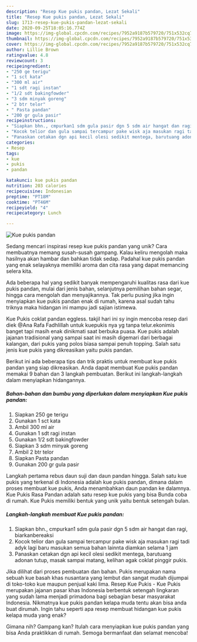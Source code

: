 ```yaml
---
description: "Resep Kue pukis pandan, Lezat Sekali"
title: "Resep Kue pukis pandan, Lezat Sekali"
slug: 1713-resep-kue-pukis-pandan-lezat-sekali
date: 2020-09-25T18:05:16.774Z
image: https://img-global.cpcdn.com/recipes/7952a9187b579720/751x532cq70/kue-pukis-pandan-foto-resep-utama.jpg
thumbnail: https://img-global.cpcdn.com/recipes/7952a9187b579720/751x532cq70/kue-pukis-pandan-foto-resep-utama.jpg
cover: https://img-global.cpcdn.com/recipes/7952a9187b579720/751x532cq70/kue-pukis-pandan-foto-resep-utama.jpg
author: Lillie Brown
ratingvalue: 4.8
reviewcount: 3
recipeingredient:
- "250 ge terigu"
- "1 sct kata"
- "300 ml air"
- "1 sdt ragi instan"
- "1/2 sdt bakingfowder"
- "3 sdm minyak goreng"
- "2 btr telor"
- " Pasta pandan"
- "200 gr gula pasir"
recipeinstructions:
- "Siapkan bhn., cmpurkan1 sdm gula pasir dgn 5 sdm air hangat dan ragi, biarkanbereaksi"
- "Kocok telior dan gula sampai tercampur pake wisk aja masukan ragi tadi adyk lagi baru masukan semua bahan lainnta diamkan selama 1 jam"
- "Panaskan cetakan dgn api kecil olesi sedikit mentega, barutuang adonan tutup, masak sampai matang, kelihan agak coklat pinggir pukis."
categories:
- Resep
tags:
- kue
- pukis
- pandan

katakunci: kue pukis pandan 
nutrition: 203 calories
recipecuisine: Indonesian
preptime: "PT18M"
cooktime: "PT46M"
recipeyield: "4"
recipecategory: Lunch

---
```



![Kue pukis pandan](https://img-global.cpcdn.com/recipes/7952a9187b579720/751x532cq70/kue-pukis-pandan-foto-resep-utama.jpg)

Sedang mencari inspirasi resep kue pukis pandan yang unik? Cara membuatnya memang susah-susah gampang. Kalau keliru mengolah maka hasilnya akan hambar dan bahkan tidak sedap. Padahal kue pukis pandan yang enak selayaknya memiliki aroma dan cita rasa yang dapat memancing selera kita.

Ada beberapa hal yang sedikit banyak mempengaruhi kualitas rasa dari kue pukis pandan, mulai dari jenis bahan, selanjutnya pemilihan bahan segar, hingga cara mengolah dan menyajikannya. Tak perlu pusing jika ingin menyiapkan kue pukis pandan enak di rumah, karena asal sudah tahu triknya maka hidangan ini mampu jadi sajian istimewa.

Kue Pukis coklat pandan eggless. takjil hari ini sy ingin mencoba resep dari diek @Ana Rafa Fadhlillah untuk kuepukis nya yg tanpa telur.ekonimis banget tapi masih enak dinikmati saat berbuka puasa. Kue pukis adalah jajanan tradisional yang sampai saat ini masih digemari dari berbagai kalangan, dari pukis yang polos biasa sampai penuh topping. Salah satu jenis kue pukis yang dikreasikan yaitu pukis pandan.


Berikut ini ada beberapa tips dan trik praktis untuk membuat kue pukis pandan yang siap dikreasikan. Anda dapat membuat Kue pukis pandan memakai 9 bahan dan 3 langkah pembuatan. Berikut ini langkah-langkah dalam menyiapkan hidangannya.

<!--inarticleads1-->

##### Bahan-bahan dan bumbu yang diperlukan dalam menyiapkan Kue pukis pandan:

1. Siapkan 250 ge terigu
1. Gunakan 1 sct kata
1. Ambil 300 ml air
1. Gunakan 1 sdt ragi instan
1. Gunakan 1/2 sdt bakingfowder
1. Siapkan 3 sdm minyak goreng
1. Ambil 2 btr telor
1. Siapkan  Pasta pandan
1. Gunakan 200 gr gula pasir


Langkah pertama rebus daun suji dan daun pandan hingga. Salah satu kue pukis yang terkenal di Indonesia adalah kue pukis pandan, dimana dalam proses membuat kue pukis, Anda menambahkan daun pandan ke dalamnya. Kue Pukis Rasa Pandan adalah satu resep kue pukis yang bisa Bunda coba di rumah. Kue Pukis memiliki bentuk yang unik yaitu bentuk setengah bulan. 

<!--inarticleads2-->

##### Langkah-langkah membuat Kue pukis pandan:

1. Siapkan bhn., cmpurkan1 sdm gula pasir dgn 5 sdm air hangat dan ragi, biarkanbereaksi
1. Kocok telior dan gula sampai tercampur pake wisk aja masukan ragi tadi adyk lagi baru masukan semua bahan lainnta diamkan selama 1 jam
1. Panaskan cetakan dgn api kecil olesi sedikit mentega, barutuang adonan tutup, masak sampai matang, kelihan agak coklat pinggir pukis.


Jika dilihat dari proses pembuatan dan bahan. Pukis merupakan nama sebuah kue basah khas nusantara yang lembut dan sangat mudah dijumpai di toko-toko kue maupun penjual kaki lima. Resep Kue Pukis - Kue Pukis merupakan jajanan pasar khas Indonesia berbentuk setengah lingkaran yang sudah lama menjadi primadona bagi sebagian besar masyarakat Indonesia. Nikmatnya kue pukis pandan kelapa muda tentu akan bisa anda buat dirumah. Ingin tahu seperti apa resep membuat hidangan kue pukis kelapa muda yang enak? 

Gimana nih? Gampang kan? Itulah cara menyiapkan kue pukis pandan yang bisa Anda praktikkan di rumah. Semoga bermanfaat dan selamat mencoba!
